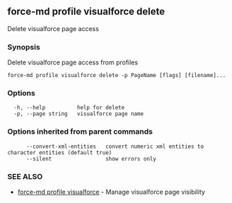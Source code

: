 ## force-md profile visualforce delete

Delete visualforce page access

### Synopsis

Delete visualforce page access from profiles

```
force-md profile visualforce delete -p PageName [flags] [filename]...
```

### Options

```
  -h, --help          help for delete
  -p, --page string   visualforce page name
```

### Options inherited from parent commands

```
      --convert-xml-entities   convert numeric xml entities to character entities (default true)
      --silent                 show errors only
```

### SEE ALSO

* [force-md profile visualforce](force-md_profile_visualforce.md)	 - Manage visualforce page visibility

